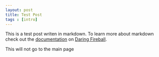 ```yaml
---
layout: post
title: Test Post
tags : [intro]
---
```


This is a test post writen in markdown. To learn more about markdown check out the [documentation](http://daringfireball.net/projects/markdown/) on [Daring Fireball](http://daringfireball.net/).
<!-- ~cut~ -->
This will not go to the main page